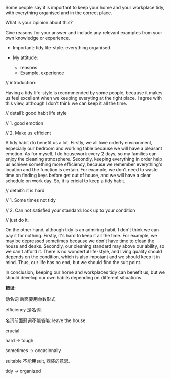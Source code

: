 Some people say it is important to keep your home and your workplace tidy, with everything organised and in the correct place.

What is your opinion about this?

Give reasons for your answer and include any relevant examples from your own knowledge or experience.



- Important: tidy life-style. everything organised.

- My attitude: 
  - reasons
  - Example, experience

// introduction:

Having a tidy life-style is recommended by some people, because it makes us feel excellent when we keeping everyting at the right place. I agree with this view, although I don't think we can keep it all the time.

// detail1: good habit life style

// 1. good emotion

// 2. Make us efficient

A tidy habit do benefit us a lot. Firstly, we all love orderly environment, especially our bedroom and working table because we will have a pleasant emotion. As for myself, I do housework every 2 days, so my families can enjoy the cleaning atmosphere. Secondly, keeping everything in order help us achieve something more efficiency, because we remember everything's location and the function is certain. For example, we don't need to waste time on finding keys before get out of house, and we will have a clear schedule on work day. So, it is cricial to keep a tidy habit.

// detail2: it is hard

// 1. Some times not tidy

// 2. Can not satisfied your standard: look up to your condition

// just do it. 

On the other hand, although tidy is an admiring habit, I don't think we can pay it for nothing. Firstly, it's hard to keep it all the time. For example, we may be depressed sometimes because we don't have time to clean the house and desks. Secondly, our cleaning standard may above our ability, so we can't afford it. There is no wonderful life-style, and living quality should depends on the condition, which is also impotant and we should keep it in mind. Thus, our life has no end, but we should find the suit point.

In conclusion, keeping our home and workplaces tidy can benefit us, but we should develop our own habits depending on different sitiuations.



**错误:**

动名词 后面要用单数形式

efficiency 是名词.

名词前面冠词不能省略: leave the house.

crucial

hard -> tough

sometimes -> occasionally

suitable 不能用suit, 西装的意思.

tidy -> organized

